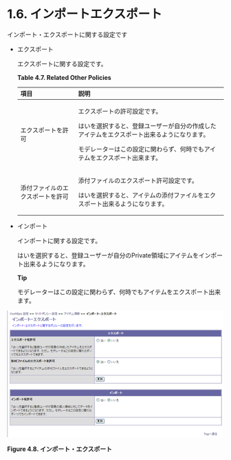 # 1.6. インポートエクスポート

インポート・エクスポートに関する設定です

* エクスポート

  エクスポートに関する設定です。

  **Table 4.7. Related Other Policies**

  <table>
    <thead>
      <tr>
        <th style="text-align:left">項目</th>
        <th style="text-align:left">説明</th>
      </tr>
    </thead>
    <tbody>
      <tr>
        <td style="text-align:left">エクスポートを許可</td>
        <td style="text-align:left">
          <p>エクスポートの許可設定です。</p>
          <p>はいを選択すると、登録ユーザーが自分の作成したアイテムをエクスポート出来るようになります。</p>
          <p>モデレーターはこの設定に関わらず、何時でもアイテムをエクスポート出来ます。</p>
        </td>
      </tr>
      <tr>
        <td style="text-align:left">添付ファイルのエクスポートを許可</td>
        <td style="text-align:left">
          <p>添付ファイルのエクスポート許可設定です。</p>
          <p>はいを選択すると、アイテムの添付ファイルをエクスポート出来るようになります。</p>
        </td>
      </tr>
    </tbody>
  </table>

* インポート

  インポートに関する設定です。

  はいを選択すると、登録ユーザーが自分のPrivate領域にアイテムをインポート出来るようになります。

  **Tip**

  モデレーターはこの設定に関わらず、何時でもアイテムをエクスポート出来ます。

![](../../../.gitbook/assets/xoonips-policy8.png)

 **Figure 4.8. インポート・エクスポート**

